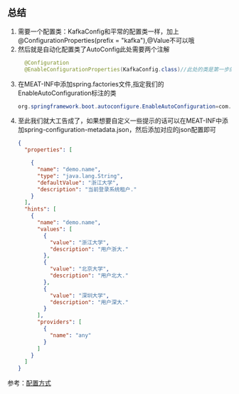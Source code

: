 ## 总结
1. 需要一个配置类：KafkaConfig和平常的配置类一样，加上@ConfigurationProperties(prefix = "kafka"),@Value不可以哦
2. 然后就是自动化配置类了AutoConfig此处需要两个注解<br>
   ``` java
     @Configuration
     @EnableConfigurationProperties(KafkaConfig.class)//此处的类是第一步的配置类哦
   ```
3. 在MEAT-INF中添加spring.factories文件,指定我们的EnableAutoConfiguration标注的类
    ``` java
   org.springframework.boot.autoconfigure.EnableAutoConfiguration=com.self.javalearn.kafkastarter.business.AutoConfig
   ```
4. 至此我们就大工告成了，如果想要自定义一些提示的话可以在MEAT-INF中添加spring-configuration-metadata.json，然后添加对应的json配置即可
    ``` json
    {
      "properties": [
    
        {
          "name": "demo.name",
          "type": "java.lang.String",
          "defaultValue": "浙江大学",
          "description": "当前登录系统租户."
        }
      ],
      "hints": [
        {
          "name": "demo.name",
          "values": [
            {
              "value": "浙江大学",
              "description": "用户浙大."
            },
            {
              "value": "北京大学",
              "description": "用户北大."
            },
            {
              "value": "深圳大学",
              "description": "用户深大."
            }
          ],
          "providers": [
            {
              "name": "any"
            }
          ]
        }
      ]
    }
   ```
参考：[配置方式](https://blog.csdn.net/yanluandai1985/article/details/106660938 "spring-configuration-metadata.json配置方式")
